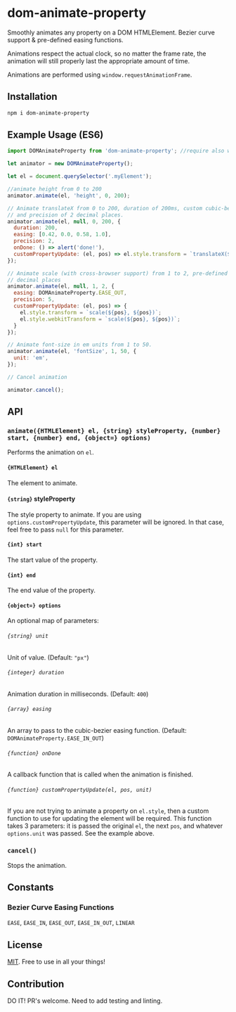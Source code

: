 # dom-animate-property
Smoothly animates any property on a DOM HTMLElement. Bezier curve support & pre-defined easing functions.

Animations respect the actual clock, so no matter the frame rate, the animation will still properly last the appropriate amount of time.

Animations are performed using `window.requestAnimationFrame`.

## Installation

```bash
npm i dom-animate-property
```

## Example Usage (ES6)

```javascript
import DOMAnimateProperty from 'dom-animate-property'; //require also works

let animator = new DOMAnimateProperty();

let el = document.querySelector('.myElement');

//animate height from 0 to 200
animator.animate(el, 'height', 0, 200);

// Animate translateX from 0 to 200, duration of 200ms, custom cubic-bezier easing function, callback,
// and precision of 2 decimal places.
animator.animate(el, null, 0, 200, {
  duration: 200,
  easing: [0.42, 0.0, 0.58, 1.0],
  precision: 2,
  onDone: () => alert('done!'),
  customPropertyUpdate: (el, pos) => el.style.transform = `translateX(${pos}px)`
});

// Animate scale (with cross-browser support) from 1 to 2, pre-defined cubic-bezier easing function, and precision of 5
// decimal places
animator.animate(el, null, 1, 2, {
  easing: DOMAnimateProperty.EASE_OUT,
  precision: 5,
  customPropertyUpdate: (el, pos) => {
    el.style.transform = `scale(${pos}, ${pos})`;
    el.style.webkitTransform = `scale(${pos}, ${pos})`;
  }
});

// Animate font-size in em units from 1 to 50.
animator.animate(el, 'fontSize', 1, 50, {
  unit: 'em',
});

// Cancel animation

animator.cancel();

```

## API

### `animate({HTMLElement} el, {string} styleProperty, {number} start, {number} end, {object=} options)`

Performs the animation on `el`.

#### `{HTMLElement} el`

The element to animate.

#### `{string}` styleProperty

The style property to animate. If you are using `options.customPropertyUpdate`, this parameter will be ignored. In that
case, feel free to pass `null` for this parameter.

#### `{int} start`

The start value of the property.

#### `{int} end`

The end value of the property.

#### `{object=} options`

An optional map of parameters:

###### `{string} unit`

Unit of value. (Default: `"px"`)

###### `{integer} duration`

Animation duration in milliseconds. (Default: `400`)

###### `{array} easing`

An array to pass to the cubic-bezier easing function. (Default: `DOMAnimateProperty.EASE_IN_OUT`)

###### `{function} onDone`

A callback function that is called when the animation is finished.

###### `{function} customPropertyUpdate(el, pos, unit)`

If you are not trying to animate a property on `el.style`, then a custom function to use for updating the element will
be required. This function takes 3 parameters: it is passed the original `el`, the next `pos`, and whatever
`options.unit` was passed. See the example above.

### `cancel()`

Stops the animation.

## Constants

### Bezier Curve Easing Functions

`EASE`, `EASE_IN`, `EASE_OUT`, `EASE_IN_OUT`, `LINEAR`

## License

[MIT](https://github.com/mhweiner/mr-router/blob/master/LICENSE). Free to use in all your things!

## Contribution

DO IT! PR's welcome. Need to add testing and linting.